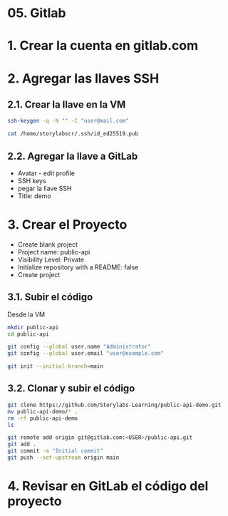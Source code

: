 # 05. Gitlab <!-- omit in toc -->

# 1. Crear la cuenta en gitlab.com

# 2. Agregar las llaves SSH
## 2.1. Crear la llave en la VM
```sh
ssh-keygen -q -N "" -C "user@mail.com"

cat /home/storylabscr/.ssh/id_ed25519.pub
```
## 2.2. Agregar la llave a GitLab
- Avatar - edit profile
- SSH keys
- pegar la llave SSH
- Title: demo

# 3. Crear el Proyecto
- Create blank project
- Project name: public-api
- Visibility Level: Private
- Initialize repository with a README: false
- Create project

## 3.1. Subir el código
Desde la VM
```sh
mkdir public-api
cd public-api

git config --global user.name "Administrator"
git config --global user.email "user@example.com"

git init --initial-branch=main
```

## 3.2. Clonar y subir el código
```sh
git clone https://github.com/Storylabs-Learning/public-api-demo.git
mv public-api-demo/* .
rm -rf public-api-demo
ls

git remote add origin git@gitlab.com:<USER>/public-api.git
git add .
git commit -m "Initial commit"
git push --set-upstream origin main
```

# 4. Revisar en GitLab el código del proyecto

